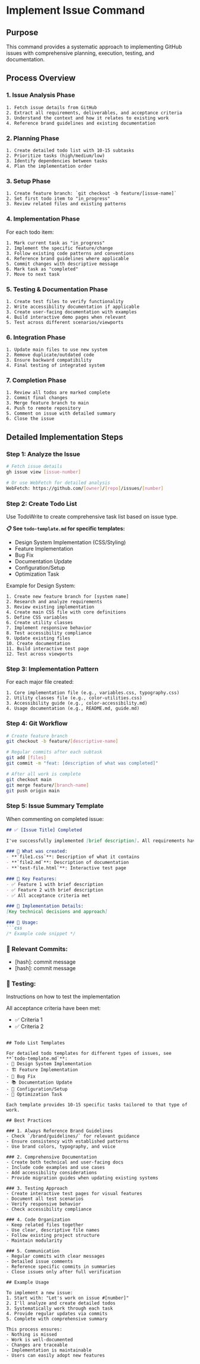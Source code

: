 # Implement Issue Command

## Purpose
This command provides a systematic approach to implementing GitHub issues with comprehensive planning, execution, testing, and documentation.

## Process Overview

### 1. Issue Analysis Phase
```
1. Fetch issue details from GitHub
2. Extract all requirements, deliverables, and acceptance criteria
3. Understand the context and how it relates to existing work
4. Reference brand guidelines and existing documentation
```

### 2. Planning Phase
```
1. Create detailed todo list with 10-15 subtasks
2. Prioritize tasks (high/medium/low)
3. Identify dependencies between tasks
4. Plan the implementation order
```

### 3. Setup Phase
```
1. Create feature branch: `git checkout -b feature/[issue-name]`
2. Set first todo item to "in_progress"
3. Review related files and existing patterns
```

### 4. Implementation Phase
For each todo item:
```
1. Mark current task as "in_progress"
2. Implement the specific feature/change
3. Follow existing code patterns and conventions
4. Reference brand guidelines where applicable
5. Commit changes with descriptive message
6. Mark task as "completed"
7. Move to next task
```

### 5. Testing & Documentation Phase
```
1. Create test files to verify functionality
2. Write accessibility documentation if applicable
3. Create user-facing documentation with examples
4. Build interactive demo pages when relevant
5. Test across different scenarios/viewports
```

### 6. Integration Phase
```
1. Update main files to use new system
2. Remove duplicate/outdated code
3. Ensure backward compatibility
4. Final testing of integrated system
```

### 7. Completion Phase
```
1. Review all todos are marked complete
2. Commit final changes
3. Merge feature branch to main
4. Push to remote repository
5. Comment on issue with detailed summary
6. Close the issue
```

## Detailed Implementation Steps

### Step 1: Analyze the Issue
```bash
# Fetch issue details
gh issue view [issue-number]

# Or use WebFetch for detailed analysis
WebFetch: https://github.com/[owner]/[repo]/issues/[number]
```

### Step 2: Create Todo List
Use TodoWrite to create comprehensive task list based on issue type.

**📋 See `todo-template.md` for specific templates:**
- Design System Implementation (CSS/Styling)
- Feature Implementation
- Bug Fix
- Documentation Update
- Configuration/Setup
- Optimization Task

Example for Design System:
```
1. Create new feature branch for [system name]
2. Research and analyze requirements
3. Review existing implementation
4. Create main CSS file with core definitions
5. Define CSS variables
6. Create utility classes
7. Implement responsive behavior
8. Test accessibility compliance
9. Update existing files
10. Create documentation
11. Build interactive test page
12. Test across viewports
```

### Step 3: Implementation Pattern
For each major file created:
```
1. Core implementation file (e.g., variables.css, typography.css)
2. Utility classes file (e.g., color-utilities.css)
3. Accessibility guide (e.g., color-accessibility.md)
4. Usage documentation (e.g., README.md, guide.md)

```

### Step 4: Git Workflow
```bash
# Create feature branch
git checkout -b feature/[descriptive-name]

# Regular commits after each subtask
git add [files]
git commit -m "feat: [description of what was completed]"

# After all work is complete
git checkout main
git merge feature/[branch-name]
git push origin main
```

### Step 5: Issue Summary Template
When commenting on completed issue:
```markdown
## ✅ [Issue Title] Completed

I've successfully implemented [brief description]. All requirements have been fulfilled and merged to main.

### 📁 What was created:
- **`file1.css`**: Description of what it contains
- **`file2.md`**: Description of documentation
- **`test-file.html`**: Interactive test page

### 🎨 Key Features:
- ✅ Feature 1 with brief description
- ✅ Feature 2 with brief description
- ✅ All acceptance criteria met

### 📝 Implementation Details:
[Key technical decisions and approach]

### 🚀 Usage:
```css
/* Example code snippet */
```

### 📝 Relevant Commits:
- [hash]: commit message
- [hash]: commit message

### 🧪 Testing:
Instructions on how to test the implementation

All acceptance criteria have been met:
- ✅ Criteria 1
- ✅ Criteria 2
```

## Todo List Templates

For detailed todo templates for different types of issues, see **`todo-template.md`**:
- 🎨 Design System Implementation
- 🏗️ Feature Implementation  
- 🐛 Bug Fix
- 📚 Documentation Update
- 🔧 Configuration/Setup
- 🎯 Optimization Task

Each template provides 10-15 specific tasks tailored to that type of work.

## Best Practices

### 1. Always Reference Brand Guidelines
- Check `/brand/guidelines/` for relevant guidance
- Ensure consistency with established patterns
- Use brand colors, typography, and voice

### 2. Comprehensive Documentation
- Create both technical and user-facing docs
- Include code examples and use cases
- Add accessibility considerations
- Provide migration guides when updating existing systems

### 3. Testing Approach
- Create interactive test pages for visual features
- Document all test scenarios
- Verify responsive behavior
- Check accessibility compliance

### 4. Code Organization
- Keep related files together
- Use clear, descriptive file names
- Follow existing project structure
- Maintain modularity

### 5. Communication
- Regular commits with clear messages
- Detailed issue comments
- Reference specific commits in summaries
- Close issues only after full verification

## Example Usage

To implement a new issue:
1. Start with: "Let's work on issue #[number]"
2. I'll analyze and create detailed todos
3. Systematically work through each task
4. Provide regular updates via commits
5. Complete with comprehensive summary

This process ensures:
- Nothing is missed
- Work is well-documented
- Changes are traceable
- Implementation is maintainable
- Users can easily adopt new features